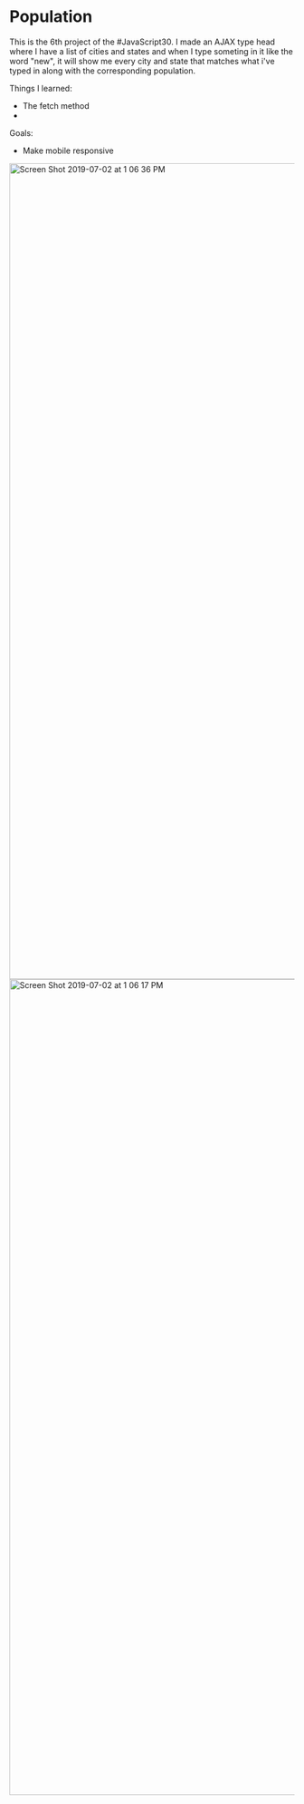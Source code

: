 # Population

This is the 6th project of the #JavaScript30. I made an AJAX type head where I have a list of cities and states and when I type someting in it like the word "new", it will show me every city and state that matches what i've typed in along with the corresponding population.

Things I learned:
<ul>
  <li>The fetch method</li>
  <li></li>
  </ul>

Goals:
<ul>
  <li>Make mobile responsive</li>
</ul>

<img width="1440" alt="Screen Shot 2019-07-02 at 1 06 36 PM" src="https://user-images.githubusercontent.com/29503790/60532019-4ebf5680-9cca-11e9-8a05-38a2e3407c64.png">
<img width="1440" alt="Screen Shot 2019-07-02 at 1 06 17 PM" src="https://user-images.githubusercontent.com/29503790/60532038-57b02800-9cca-11e9-899b-06beef0f72c4.png">
